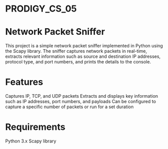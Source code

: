 # PRODIGY_CS_05
# Network Packet Sniffer
This project is a simple network packet sniffer implemented in Python using the Scapy library.
The sniffer captures network packets in real-time, extracts relevant information such as source and destination IP addresses, protocol type, and port numbers, and prints the details to the console.

# Features
Captures IP, TCP, and UDP packets
Extracts and displays key information such as IP addresses, port numbers, and payloads
Can be configured to capture a specific number of packets or run for a set duration
# Requirements
Python 3.x
Scapy library
